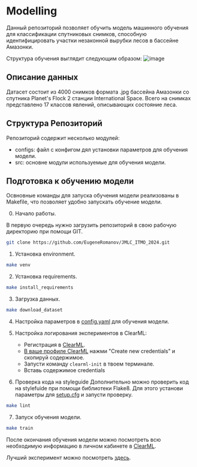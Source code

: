 # Modelling

Данный репозиторий позволяет обучить модель машинного обучения для классификации спутниковых снимков, способную идентифицировать участки незаконной вырубки лесов в бассейне Амазонки.

Структура обучения выглядит следующим образом: 
![image](https://github.com/EugeneRomanov/JMLC_ITMO_2024/assets/72860505/efa21b3d-e0eb-4a79-b1e7-7b8c696d8127)

## Описание данных
Датасет состоит из 4000 снимков формата .jpg бассейна Амазонки со спутника Planet's Flock 2 станции International Space. Всего на снимках представлено 17 классов явлений, описывающих состояние леса. 

## Структура Репозиторий

Репозиторий содержит несколько модулей:
- configs: файл с конфигом дял установки параметров для обучения модели.
- src: основне модули используемые для обучения модели.

## Подготовка к обучению модели
Освновные команды для запуска обучения модели реализованы в Makefile, что позволяет удобно запускать обучение модели. 

0. Начало работы.

В первую очередь нужно загрузить репозиторий в свою рабочую директорию при помощи GIT.
```bash
git clone https://github.com/EugeneRomanov/JMLC_ITMO_2024.git
```

1. Установка environment.
```bash
make venv
```

2. Установка requirements.
```bash
make install_requirements
```

3. Загрузка данных.
```bash
make download_dataset
```

4. Настройка параметров в [config.yaml](configs/config.yaml) для обучения модели.

5. Настройка логирования экспериментов в ClearML:
    - Регистрация в [ClearML](https://app.community.clear.ml/).
    - [В ваше профиле ClearML](https://app.clear.ml/settings/workspace-configuration) нажми "Create new credentials" и скопируй содержимое.
    - Запусти команду `clearml-init` в твоем терминале.
    - Вставь содержимое credentials

6. Проверка кода на styleguide
Дополнительно можно проверить код на stylefuide при помощи библиотеки Flake8. Для этого установи параметры для [setup.cfg](setup.cfg) и запусти проверку. 
```bash
make lint 
```

7. Запуск обучения модели.
```bash
make train
```

После окончания обучения модели можно посмотреть всю необходимую информацию в личном кабинете в [ClearML](https://app.community.clear.ml/). 

Лучший эксперимент можно посмотреть [здесь](https://app.clear.ml/projects/6af89bf5de40410faba201b8130632ce/experiments/07ff5733d5034edea427f7fae84914b2/output/execution).


